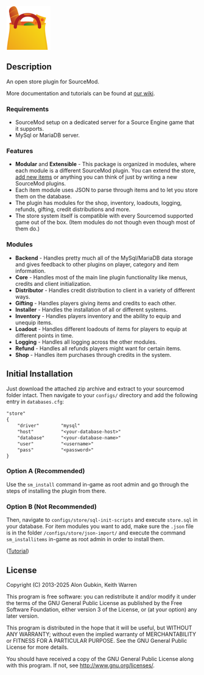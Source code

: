 ![store](https://github.com/KeithGDR/sm-store/blob/master/logo.png "store")

## Description
An open store plugin for SourceMod. 

More documentation and tutorials can be found at [our wiki](https://github.com/KeithGDR/sm-store/wiki/wiki).

### Requirements

* SourceMod setup on a dedicated server for a Source Engine game that it supports.
* MySql or MariaDB server.

### Features

* **Modular** and **Extensible** - This package is organized in modules, where each module is a different SourceMod plugin. You can extend the store, [add new items](https://github.com/KeithGDR/sm-store/wiki/Creating-items-for-Store) or anything you can think of just by writing a new SourceMod plugins.
* Each item module uses JSON to parse through items and to let you store them on the database.
* The plugin has modules for the shop, inventory, loadouts, logging, refunds, gifting, credit distributions and more.
* The store system itself is compatible with every Sourcemod supported game out of the box. (Item modules do not though even though most of them do.)

### Modules
* **Backend** - Handles pretty much all of the MySql/MariaDB data storage and gives feedback to other plugins on player, category and item information.
* **Core** - Handles most of the main line plugin functionality like menus, credits and client initialization.
* **Distributor** - Handles credit distribution to client in a variety of different ways.
* **Gifting** - Handles players giving items and credits to each other.
* **Installer** - Handles the installation of all or different systems.
* **Inventory** - Handles players inventory and the ability to equip and unequip items.
* **Loadout** - Handles different loadouts of items for players to equip at different points in time.
* **Logging** - Handles all logging across the other modules.
* **Refund** - Handles all refunds players might want for certain items.
* **Shop** - Handles item purchases through credits in the system.

## Initial Installation

Just download the attached zip archive and extract to your sourcemod folder intact. Then navigate to your `configs/` directory and add the following entry in `databases.cfg`:
    
    "store"
    {
        "driver"        "mysql"
        "host"          "<your-database-host>"
        "database"		"<your-database-name>"
        "user"		    "<username>"
        "pass"		    "<password>"
    }

### Option A (Recommended)
Use the `sm_install` command in-game as root admin and go through the steps of installing the plugin from there.

### Option B (Not Recommended)
Then, navigate to `configs/store/sql-init-scripts` and execute `store.sql` in your database. For item modules you want to add, make sure the `.json` file is in the folder `/configs/store/json-import/` and execute the command `sm_installitems` in-game as root admin in order to install them.

([Tutorial](https://github.com/KeithGDR/sm-store/wiki/Installing-Store))
## License

Copyright (C) 2013-2025  Alon Gubkin, Keith Warren

This program is free software: you can redistribute it and/or modify
it under the terms of the GNU General Public License as published by
the Free Software Foundation, either version 3 of the License, or
(at your option) any later version.

This program is distributed in the hope that it will be useful,
but WITHOUT ANY WARRANTY; without even the implied warranty of
MERCHANTABILITY or FITNESS FOR A PARTICULAR PURPOSE.  See the
GNU General Public License for more details.

You should have received a copy of the GNU General Public License
along with this program.  If not, see <http://www.gnu.org/licenses/>.
